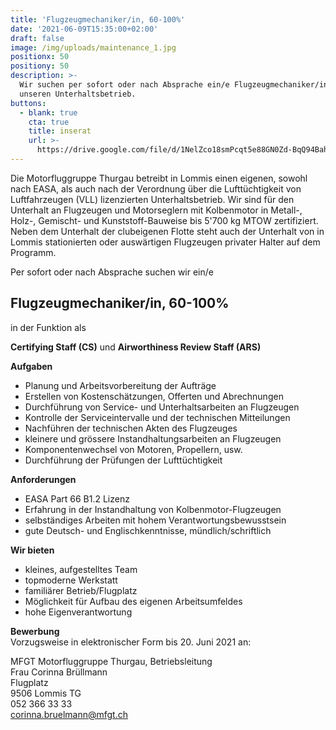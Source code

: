 ```yaml
---
title: 'Flugzeugmechaniker/in, 60-100%'
date: '2021-06-09T15:35:00+02:00'
draft: false
image: /img/uploads/maintenance_1.jpg
positionx: 50
positiony: 50
description: >-
  Wir suchen per sofort oder nach Absprache ein/e Flugzeugmechaniker/in für
  unseren Unterhaltsbetrieb.
buttons:
  - blank: true
    cta: true
    title: inserat
    url: >-
      https://drive.google.com/file/d/1NelZco18smPcqt5e88GN0Zd-BqQ94Bah/view?usp=sharing
---
```

Die Motorfluggruppe Thurgau betreibt in Lommis einen eigenen, sowohl nach EASA, als auch nach der Verordnung über die Lufttüchtigkeit von Luftfahrzeugen (VLL) lizenzierten Unterhaltsbetrieb. Wir sind für den Unterhalt an Flugzeugen und Motorseglern mit Kolbenmotor in Metall-, Holz-, Gemischt- und Kunststoff-Bauweise bis 5'700 kg MTOW zertifiziert. Neben dem Unterhalt der clubeigenen Flotte steht auch der Unterhalt von in Lommis stationierten oder auswärtigen Flugzeugen privater Halter auf dem Programm.

Per sofort oder nach Absprache suchen wir ein/e

## Flugzeugmechaniker/in, 60-100%

in der Funktion als

**Certifying Staff (CS)** und **Airworthiness Review Staff (ARS)**

**Aufgaben**

* Planung und Arbeitsvorbereitung der Aufträge
* Erstellen von Kostenschätzungen, Offerten und Abrechnungen
* Durchführung von Service- und Unterhaltsarbeiten an Flugzeugen
* Kontrolle der Serviceintervalle und der technischen Mitteilungen
* Nachführen der technischen Akten des Flugzeuges
* kleinere und grössere Instandhaltungsarbeiten an Flugzeugen
* Komponentenwechsel von Motoren, Propellern, usw.
* Durchführung der Prüfungen der Lufttüchtigkeit

**Anforderungen**

* EASA Part 66 B1.2 Lizenz
* Erfahrung in der Instandhaltung von Kolbenmotor-Flugzeugen
* selbständiges Arbeiten mit hohem Verantwortungsbewusstsein
* gute Deutsch- und Englischkenntnisse, mündlich/schriftlich

**Wir bieten**

* kleines, aufgestelltes Team
* topmoderne Werkstatt
* familiärer Betrieb/Flugplatz
* Möglichkeit für Aufbau des eigenen Arbeitsumfeldes
* hohe Eigenverantwortung

**Bewerbung** \
Vorzugsweise in elektronischer Form bis 20. Juni 2021 an:

MFGT Motorfluggruppe Thurgau, Betriebsleitung \
Frau Corinna Brüllmann \
Flugplatz \
9506 Lommis TG \
052 366 33 33 \
corinna.bruelmann@mfgt.ch

